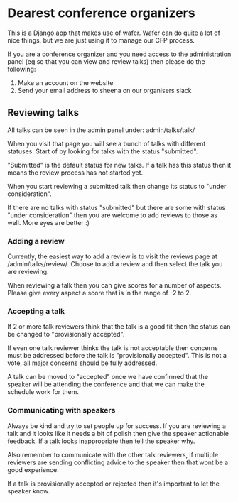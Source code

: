 # Dearest conference organizers  

This is a Django app that makes use of wafer. Wafer can do quite a lot of nice things, but we are just using it to manage our CFP process.

If you are a conference organizer and you need access to the administration panel (eg so that you can view and review talks) then please do the following:

1. Make an account on the website
2. Send your email address to sheena on our organisers slack

## Reviewing talks 

All talks can be seen in the admin panel under: admin/talks/talk/

When you visit that page you will see a bunch of talks with different statuses. Start of by looking for talks with the status "submitted". 

"Submitted" is the default status for new talks. If a talk has this status then it means the review process has not started yet. 

When you start reviewing a submitted talk then change its status to "under consideration".

If there are no talks with status "submitted" but there are some with status "under consideration" then you are welcome to add reviews to those as well. More eyes are better :) 

### Adding a review 

Currently, the easiest way to add a review is to visit the reviews page at /admin/talks/review/. Choose to add a review and then select the talk you are reviewing.

When reviewing a talk then you can give scores for a number of aspects. Please give every aspect a score that is in the range of -2 to 2. 

### Accepting a talk 

If 2 or more talk reviewers think that the talk is a good fit then the status can be changed to "provisionally accepted". 

If even one talk reviewer thinks the talk is not acceptable then concerns must be addressed before the talk is "provisionally accepted". This is not a vote, all major concerns should be fully addressed.

A talk can be moved to "accepted" once we have confirmed that the speaker will be attending the conference and that we can make the schedule work for them.

### Communicating with speakers 

Always be kind and try to set people up for success. If you are reviewing a talk and it looks like it needs a bit of polish then give the speaker actionable feedback. If a talk looks inappropriate then tell the speaker why. 

Also remember to communicate with the other talk reviewers, if multiple reviewers are sending conflicting advice to the speaker then that wont be a good experience.

If a talk is provisionally accepted or rejected then it's important to let the speaker know. 